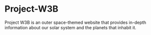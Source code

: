 # Project-W3B

Project W3B is an outer space-themed website that provides in-depth information about our solar system and the planets that inhabit it.
